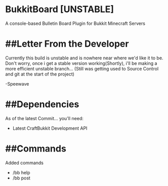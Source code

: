 BukkitBoard [UNSTABLE]
===========

A console-based Bulletin Board Plugin for Bukkit Minecraft Servers


##Letter From the Developer 
=======
Currently this build is unstable and is nowhere near where we'd like it to be. Don't worry, once i get a stable version working(Shortly), i'll be making a more efficient unstable branch... (Still was getting used to Source Control and git at the start of the project)

-Speewave

##Dependencies
===========
As of the latest Commit... you'll need:

* Latest CraftBukkit Development API

##Commands
===========
Added commands
- /bb help
- /bb post

